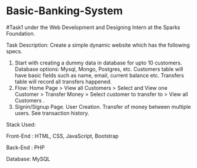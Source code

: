 # Basic-Banking-System

#Task1 under the Web Development and Designing Intern at the Sparks Foundation. 

Task Description:
Create a simple dynamic website which has the following specs.
1. Start with creating a dummy data in database for upto 10
customers. Database options: Mysql, Mongo, Postgres, etc.
Customers table will have basic fields such as name, email,
current balance etc. Transfers table will record all transfers
happened.
2. Flow: Home Page > View all Customers > Select and View one
Customer > Transfer Money > Select customer to transfer to >
View all Customers .
3. Signin/Signup Page. User Creation. Transfer of money
between multiple users. See transaction history.

Stack Used:

Front-End : HTML, CSS, JavaScript, Bootstrap

Back-End : PHP

Database: MySQL
